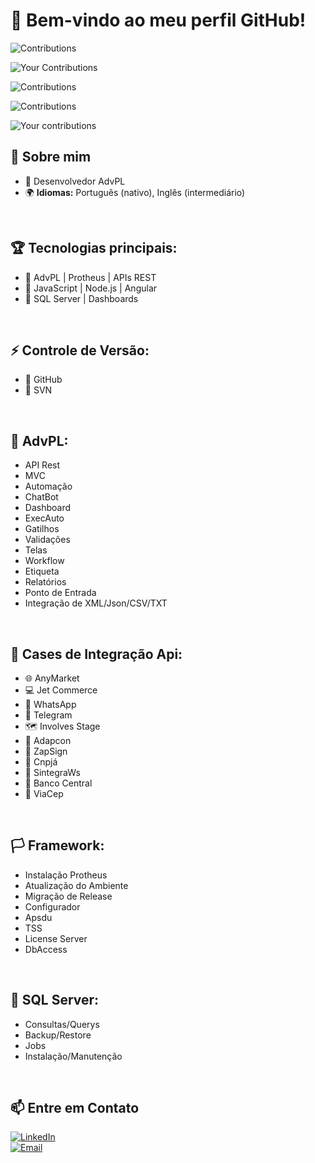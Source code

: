 # 👋 Bem-vindo ao meu perfil GitHub!  
![Contributions](https://github.com/thiago-andrrade/github-calendar/blob/master/docs/images/calendar-heatmap.png)

![Your Contributions](https://github-readme-streak-stats.herokuapp.com/?user=thiago-andrrade&theme=radical)

![Contributions](https://raw.githubusercontent.com/san1712/github-contributions-calendar/master/docs/images/calendar-heatmap.png)

![Contributions](https://raw.githubusercontent.com/thiago-andrrade/github-contributions-calendar/master/docs/images/calendar-heatmap.png)


![Your contributions](https://github-readme-streak-stats.herokuapp.com/?user=thiago-andrrade&theme=radical)


## 🚀 Sobre mim  
- 💼 Desenvolvedor AdvPL
- 🌍 **Idiomas:** Português (nativo), Inglês (intermediário)

<br>

## 🏆 Tecnologias principais:
- 🔹 AdvPL | Protheus | APIs REST
- 🔹 JavaScript | Node.js | Angular
- 🔹 SQL Server | Dashboards

<br>

## ⚡ Controle de Versão:
- 🔹 GitHub 
- 🔹 SVN

<br>

## 🏁 AdvPL:
- API Rest
- MVC
- Automação
- ChatBot
- Dashboard
- ExecAuto
- Gatilhos
- Validações
- Telas
- Workflow
- Etiqueta
- Relatórios
- Ponto de Entrada
- Integração de XML/Json/CSV/TXT

<br>

## 📂 Cases de Integração Api:
- 🌐  AnyMarket
- 💻  Jet Commerce
- 📱   WhatsApp
- 📢  Telegram
- 🗺️  Involves Stage
- 📄  Adapcon
- 🔷  ZapSign
- 💼 Cnpjá
- 📓  SintegraWs
- 🏦 Banco Central
- 📮  ViaCep

<br>

## 🏳️ Framework:
- Instalação Protheus
- Atualização do Ambiente
- Migração de Release
- Configurador
- Apsdu
- TSS
- License Server
- DbAccess

<br>

## 🏁 SQL Server:
- Consultas/Querys
- Backup/Restore
- Jobs
- Instalação/Manutenção

<br>

## 📫 Entre em Contato  
[![LinkedIn](https://img.shields.io/badge/LinkedIn-0077B5?style=for-the-badge&logo=linkedin&logoColor=white)](https://linkedin.com/in/thiago-andrrade)  
[![Email](https://img.shields.io/badge/Email-D14836?style=for-the-badge&logo=gmail&logoColor=white)](mailto:thiago.andrrade@gmail.com)  

